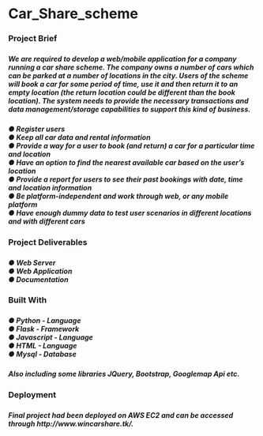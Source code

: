 # Car_Share_scheme

<h3>Project Brief<h3>
<h5>We are required to develop a web/mobile application for a company running a car share scheme. The company owns a number of cars which can be parked at a number of locations in the city. Users of the scheme will book a car for some period of time, use it and then return it to an empty location (the return location could be different than the book location). The system needs to provide the necessary transactions and data management/storage capabilities to support this kind of business. <h5>

<h5>● Register users</br>
● Keep all car data and rental information</br> 
● Provide a way for a user to book (and return) a car for a particular time and location</br> 
● Have an option to find the nearest available car based on the user’s location</br> 
● Provide a report for users to see their past bookings with date, time and location information</br> 
● Be platform-independent and work through web, or any mobile platform</br> 
● Have enough dummy data to test user scenarios in different locations and with different cars</br> <h5>

<h3>Project Deliverables<h3>
<h5>● Web Server</br>
● Web Application</br>
● Documentation</br><h5>

<h3>Built With<h3>
<h5>● Python - Language</br>
● Flask - Framework</br>
● Javascript - Language</br>
● HTML - Language</br>
● Mysql - Database</br><h5>

<h5>Also including some libraries JQuery, Bootstrap, Googlemap Api etc.<h5>

<h3>Deployment<h3>

<h5>Final project had been deployed on AWS EC2 and can be accessed through http://www.wincarshare.tk/.<h5>

